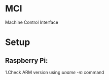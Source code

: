 # MCI
Machine Control Interface

<h1>Setup</h1>
<h2>Raspberry Pi:</h2>
<p>1.Check ARM version using <em>uname -m</em> command</p>
<p>
